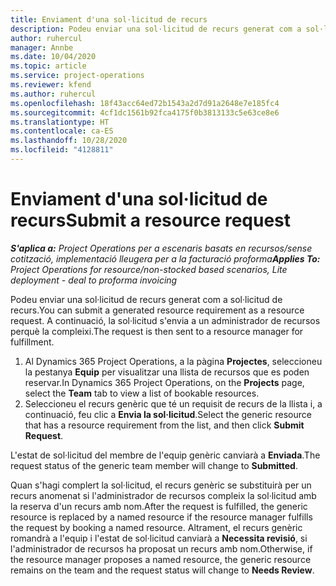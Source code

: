 ```yaml
---
title: Enviament d'una sol·licitud de recurs
description: Podeu enviar una sol·licitud de recurs generat com a sol·licitud de recurs. A continuació, la sol·licitud s'envia a un administrador de recursos perquè la compleixi.
author: ruhercul
manager: Annbe
ms.date: 10/04/2020
ms.topic: article
ms.service: project-operations
ms.reviewer: kfend
ms.author: ruhercul
ms.openlocfilehash: 18f43acc64ed72b1543a2d7d91a2648e7e185fc4
ms.sourcegitcommit: 4cf1dc1561b92fca4175f0b3813133c5e63ce8e6
ms.translationtype: HT
ms.contentlocale: ca-ES
ms.lasthandoff: 10/28/2020
ms.locfileid: "4128811"
---
```

# <a name="submit-a-resource-request"></a><span data-ttu-id="0dff0-104">Enviament d'una sol·licitud de recurs</span><span class="sxs-lookup"><span data-stu-id="0dff0-104">Submit a resource request</span></span>

<span data-ttu-id="0dff0-105">_**S'aplica a:** Project Operations per a escenaris basats en recursos/sense cotització, implementació lleugera per a la facturació proforma_</span><span class="sxs-lookup"><span data-stu-id="0dff0-105">_**Applies To:** Project Operations for resource/non-stocked based scenarios, Lite deployment - deal to proforma invoicing_</span></span>

<span data-ttu-id="0dff0-106">Podeu enviar una sol·licitud de recurs generat com a sol·licitud de recurs.</span><span class="sxs-lookup"><span data-stu-id="0dff0-106">You can submit a generated resource requirement as a resource request.</span></span> <span data-ttu-id="0dff0-107">A continuació, la sol·licitud s'envia a un administrador de recursos perquè la compleixi.</span><span class="sxs-lookup"><span data-stu-id="0dff0-107">The request is then sent to a resource manager for fulfillment.</span></span>

1. <span data-ttu-id="0dff0-108">Al Dynamics 365 Project Operations, a la pàgina **Projectes**, seleccioneu la pestanya **Equip** per visualitzar una llista de recursos que es poden reservar.</span><span class="sxs-lookup"><span data-stu-id="0dff0-108">In Dynamics 365 Project Operations, on the **Projects** page, select the **Team** tab to view a list of bookable resources.</span></span> 
2. <span data-ttu-id="0dff0-109">Seleccioneu el recurs genèric que té un requisit de recurs de la llista i, a continuació, feu clic a **Envia la sol·licitud**.</span><span class="sxs-lookup"><span data-stu-id="0dff0-109">Select the generic resource that has a resource requirement from the list, and then click **Submit Request**.</span></span>

<span data-ttu-id="0dff0-110">L'estat de sol·licitud del membre de l'equip genèric canviarà a **Enviada**.</span><span class="sxs-lookup"><span data-stu-id="0dff0-110">The request status of the generic team member will change to **Submitted**.</span></span>

<span data-ttu-id="0dff0-111">Quan s'hagi complert la sol·licitud, el recurs genèric se substituirà per un recurs anomenat si l'administrador de recursos compleix la sol·licitud amb la reserva d'un recurs amb nom.</span><span class="sxs-lookup"><span data-stu-id="0dff0-111">After the request is fulfilled, the generic resource is replaced by a named resource if the resource manager fulfills the request by booking a named resource.</span></span> <span data-ttu-id="0dff0-112">Altrament, el recurs genèric romandrà a l'equip i l'estat de sol·licitud canviarà a **Necessita revisió**, si l'administrador de recursos ha proposat un recurs amb nom.</span><span class="sxs-lookup"><span data-stu-id="0dff0-112">Otherwise, if the resource manager proposes a named resource, the generic resource remains on the team and the request status will change to **Needs Review**.</span></span>
